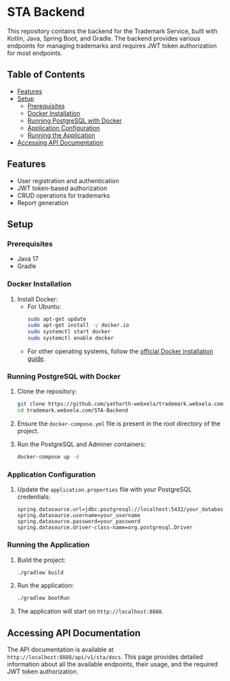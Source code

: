 # STA Backend

This repository contains the backend for the Trademark Service, built with Kotlin, Java, Spring Boot, and Gradle. The backend provides various endpoints for managing trademarks and requires JWT token authorization for most endpoints.

## Table of Contents

- [Features](#features)
- [Setup](#setup)
    - [Prerequisites](#prerequisites)
    - [Docker Installation](#docker-installation)
    - [Running PostgreSQL with Docker](#running-postgresql-with-docker)
    - [Application Configuration](#application-configuration)
    - [Running the Application](#running-the-application)
- [Accessing API Documentation](#accessing-api-documentation)

## Features

- User registration and authentication
- JWT token-based authorization
- CRUD operations for trademarks
- Report generation

## Setup

### Prerequisites

- Java 17
- Gradle

### Docker Installation

1. Install Docker:
    - For Ubuntu:
      ```sh
      sudo apt-get update
      sudo apt-get install -y docker.io
      sudo systemctl start docker
      sudo systemctl enable docker
      ```
    - For other operating systems, follow the [official Docker installation guide](https://docs.docker.com/get-docker/).

### Running PostgreSQL with Docker

1. Clone the repository:
    ```sh
    git clone https://github.com/yatharth-webxela/trademark.webxela.com
    cd trademark.webxela.com/STA-Backend
    ```

2. Ensure the `docker-compose.yml` file is present in the root directory of the project.

3. Run the PostgreSQL and Adminer containers:
    ```sh
    docker-compose up -d
    ```

### Application Configuration

1. Update the `application.properties` file with your PostgreSQL credentials:
    ```properties
    spring.datasource.url=jdbc:postgresql://localhost:5432/your_database_name
    spring.datasource.username=your_username
    spring.datasource.password=your_password
    spring.datasource.driver-class-name=org.postgresql.Driver
    ```

### Running the Application

1. Build the project:
    ```sh
    ./gradlew build
    ```

2. Run the application:
    ```sh
    ./gradlew bootRun
    ```

3. The application will start on `http://localhost:8888`.

## Accessing API Documentation

The API documentation is available at `http://localhost:8888/api/v1/sta/docs`. This page provides detailed information about all the available endpoints, their usage, and the required JWT token authorization.


